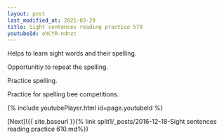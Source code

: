 ```yaml
---
layout: post
last_modified_at: 2021-03-29
title: Sight sentences reading practice 579
youtubeId: ohCYR-ndnzc
---
```

 
 
Helps to learn sight words and their spelling.

Opportunitiy to repeat the spelling. 

Practice spelling. 
 
Practice for spelling bee competitions. 
 
{% include youtubePlayer.html id=page.youtubeId %}
 
 

[Next]({{ site.baseurl }}{% link  split1/_posts/2016-12-18-Sight sentences reading practice 610.md%})
 
